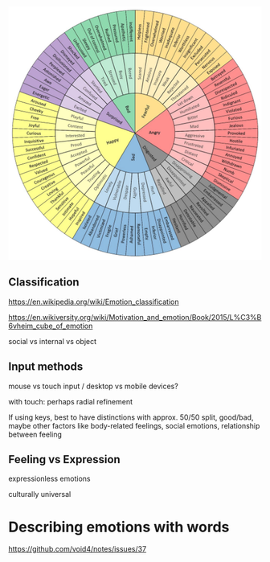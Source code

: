 ![Wheel of Emotions](feelings-wheel.jpg)

## Classification

https://en.wikipedia.org/wiki/Emotion_classification

https://en.wikiversity.org/wiki/Motivation_and_emotion/Book/2015/L%C3%B6vheim_cube_of_emotion

social vs internal vs object

## Input methods

mouse vs touch input / desktop vs mobile devices?

with touch: perhaps radial refinement

If using keys, best to have distinctions with approx. 50/50 split, good/bad, maybe other factors like body-related feelings, social emotions, relationship between feeling 

## Feeling vs Expression

expressionless emotions

culturally universal

# Describing emotions with words

https://github.com/void4/notes/issues/37
